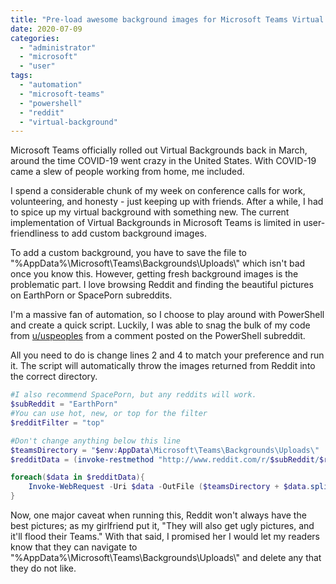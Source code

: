 ```yaml
---
title: "Pre-load awesome background images for Microsoft Teams Virtual Background using PowerShell"
date: 2020-07-09
categories: 
  - "administrator"
  - "microsoft"
  - "user"
tags: 
  - "automation"
  - "microsoft-teams"
  - "powershell"
  - "reddit"
  - "virtual-background"
---
```


Microsoft Teams officially rolled out Virtual Backgrounds back in March, around the time COVID-19 went crazy in the United States. With COVID-19 came a slew of people working from home, me included.

I spend a considerable chunk of my week on conference calls for work, volunteering, and honesty - just keeping up with friends. After a while, I had to spice up my virtual background with something new. The current implementation of Virtual Backgrounds in Microsoft Teams is limited in user-friendliness to add custom background images.

To add a custom background, you have to save the file to "%AppData%\\Microsoft\\Teams\\Backgrounds\\Uploads\\" which isn't bad once you know this. However, getting fresh background images is the problematic part. I love browsing Reddit and finding the beautiful pictures on EarthPorn or SpacePorn subreddits.

I'm a massive fan of automation, so I choose to play around with PowerShell and create a quick script. Luckily, I was able to snag the bulk of my code from [u/uspeoples](https://www.reddit.com/user/uspeoples/) from a comment posted on the PowerShell subreddit.

All you need to do is change lines 2 and 4 to match your preference and run it. The script will automatically throw the images returned from Reddit into the correct directory.

```powershell
#I also recommend SpacePorn, but any reddits will work.
$subReddit = "EarthPorn"
#You can use hot, new, or top for the filter
$redditFilter = "top"

#Don't change anything below this line
$teamsDirectory = "$env:AppData\Microsoft\Teams\Backgrounds\Uploads\"
$redditData = (invoke-restmethod "http://www.reddit.com/r/$subReddit/$redditFilter/.json").data.children.data.url

foreach($data in $redditData){
    Invoke-WebRequest -Uri $data -OutFile ($teamsDirectory + $data.split('/')[-1])
}
```

Now, one major caveat when running this, Reddit won't always have the best pictures; as my girlfriend put it, "They will also get ugly pictures, and it'll flood their Teams." With that said, I promised her I would let my readers know that they can navigate to "%AppData%\\Microsoft\\Teams\\Backgrounds\\Uploads\\" and delete any that they do not like.
